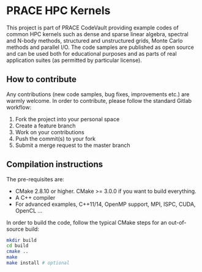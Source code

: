 # PRACE HPC Kernels

This project is part of PRACE CodeVault providing
example codes of common HPC kernels such as dense and sparse linear
algebra, spectral and N-body methods, structured and unstructured
grids, Monte Carlo methods and parallel I/O. The code samples are
published as open source and can be used both for educational purposes
and as parts of real application suites (as permitted by particular
license).  

## How to contribute

Any contributions (new code samples, bug fixes, improvements etc.) are
warmly welcome. In order to contribute, please follow the standard
Gitlab workflow:

1. Fork the project into your personal space
2. Create a feature branch
3. Work on your contributions
4. Push the commit(s) to your fork
5. Submit a merge request to the master branch

## Compilation instructions

The pre-requisites are:

* CMake 2.8.10 or higher. CMake >= 3.0.0 if you want to build everything.
* A C++ compiler
* For advanced examples, C++11/14, OpenMP support, MPI, ISPC, CUDA, OpenCL ...

In order to build the code, follow the typical CMake steps for an
out-of-source build:

```bash
mkdir build
cd build
cmake ..
make
make install # optional
```
